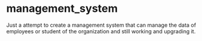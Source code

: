 # management_system
Just a attempt to create a management system that can manage the data of employees or student of the organization and still working and upgrading it. 
